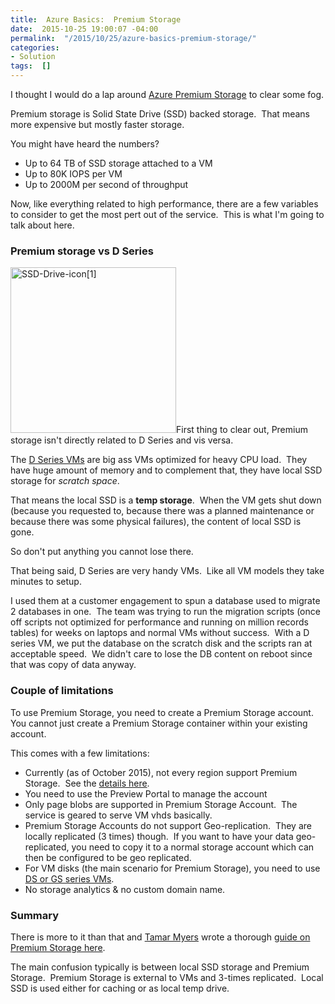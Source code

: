 ```yaml
---
title:  Azure Basics:  Premium Storage
date:  2015-10-25 19:00:07 -04:00
permalink:  "/2015/10/25/azure-basics-premium-storage/"
categories:
- Solution
tags:  []
---
```

I thought I would do a lap around <a href="https://azure.microsoft.com/en-us/services/storage/premium-storage/" target="_blank">Azure Premium Storage</a> to clear some fog.

Premium storage is Solid State Drive (SSD) backed storage.  That means more expensive but mostly faster storage.

You might have heard the numbers?
<ul>
	<li>Up to 64 TB of SSD storage attached to a VM</li>
	<li>Up to 80K IOPS per VM</li>
	<li>Up to 2000M per second of throughput</li>
</ul>
Now, like everything related to high performance, there are a few variables to consider to get the most pert out of the service.  This is what I'm going to talk about here.
<h3>Premium storage vs D Series</h3>
<a href="https://vincentlauzon.files.wordpress.com/2015/10/ssd-drive-icon1.png"><img class=" wp-image-1316 alignleft" src="https://vincentlauzon.files.wordpress.com/2015/10/ssd-drive-icon1.png" alt="SSD-Drive-icon[1]" width="265" height="265" /></a>First thing to clear out, Premium storage isn't directly related to D Series and vis versa.

The <a href="https://azure.microsoft.com/en-us/blog/new-d-series-virtual-machine-sizes/" target="_blank">D Series VMs</a> are big ass VMs optimized for heavy CPU load.  They have huge amount of memory and to complement that, they have local SSD storage for <em>scratch space</em>.

That means the local SSD is a <strong>temp storage</strong>.  When the VM gets shut down (because you requested to, because there was a planned maintenance or because there was some physical failures), the content of local SSD is gone.

So don't put anything you cannot lose there.

That being said, D Series are very handy VMs.  Like all VM models they take minutes to setup.

I used them at a customer engagement to spun a database used to migrate 2 databases in one.  The team was trying to run the migration scripts (once off scripts not optimized for performance and running on million records tables) for weeks on laptops and normal VMs without success.  With a D series VM, we put the database on the scratch disk and the scripts ran at acceptable speed.  We didn't care to lose the DB content on reboot since that was copy of data anyway.
<h3>Couple of limitations</h3>
To use Premium Storage, you need to create a Premium Storage account.  You cannot just create a Premium Storage container within your existing account.

This comes with a few limitations:
<ul>
	<li>Currently (as of October 2015), not every region support Premium Storage.  See the <a href="http://azure.microsoft.com/regions/#services" target="_blank">details here</a>.</li>
	<li>You need to use the Preview Portal to manage the account</li>
	<li>Only page blobs are supported in Premium Storage Account.  The service is geared to serve VM vhds basically.</li>
	<li>Premium Storage Accounts do not support Geo-replication.  They are locally replicated (3 times) though.  If you want to have your data geo-replicated, you need to copy it to a normal storage account which can then be configured to be geo replicated.</li>
	<li>For VM disks (the main scenario for Premium Storage), you need to use <a href="https://azure.microsoft.com/en-us/documentation/articles/virtual-machines-size-specs/" target="_blank">DS or GS series VMs</a>.</li>
	<li>No storage analytics &amp; no custom domain name.</li>
</ul>
<h3>Summary</h3>
There is more to it than that and <a href="https://github.com/tamram" target="_blank">Tamar Myers</a> wrote a thorough <a href="https://azure.microsoft.com/en-us/documentation/articles/storage-premium-storage-preview-portal/" target="_blank">guide on Premium Storage here</a>.

The main confusion typically is between local SSD storage and Premium Storage.  Premium Storage is external to VMs and 3-times replicated.  Local SSD is used either for caching or as local temp drive.
